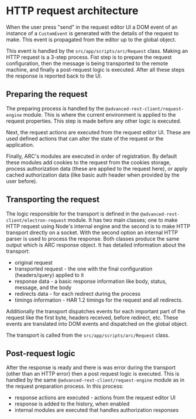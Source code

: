 # HTTP request architecture

When the user press "send" in the request editor UI a DOM event of an instance of a `CustomEvent` is generated with the details of the request to make. This event is propagated from the editor up to the global object.

This event is handled by the `src/app/scripts/arc/Request` class. Making an HTTP request is a 3-step process. Fist step is to prepare the request configuration, then the message is being transported to the remote machine, and finally a post-request logic is executed. After all these steps the response is reported back to the UI.

## Preparing the request

The preparing process is handled by the `@advanced-rest-client/request-engine` module. This is where the current environment is applied to the request properties. This step is made before any other logic is executed.

Next, the request actions are executed from the request editor UI. These are used defined actions that can alter the state of the request or the application.

Finally, ARC's modules are executed in order of registration. By default these modules add cookies to the request from the cookies storage, process authorization data (these are applied to the request here), or apply cached authorization data (like basic auth header when provided by the user before).

## Transporting the request

The logic responsible for the transport is defined in the `@advanced-rest-client/electron-request` module. It has two main classes; one to make HTTP request using Node's internal engine and the second is to make HTTP transport directly on a socket. With the second option an internal HTTP parser is used to process the response. Both classes produce the same output which is ARC response object. It has detailed information about the transport:

- original request
- transported request - the one with the final configuration (headers/query) applied to it
- response data - a basic response information like body, status, message, and the body
- redirects data - for each redirect during the process
- timings information - HAR 1.2 timings for the request and all redirects.

Additionally the transport dispatches events for each important part of the request like the first byte, headers received, before redirect, etc. These events are translated into DOM events and dispatched on the global object.

The transport is called from the `src/app/scripts/arc/Request` class.

## Post-request logic

After the response is ready and there is was error during the transport (other than an HTTP error) then a post request logic is executed. This is handled by the same `@advanced-rest-client/request-engine` module as in the request preparation process. In this process:

- response actions are executed - actions from the request editor UI
- response is added to the history, when enabled
- internal modules are executed that handles authorization responses
